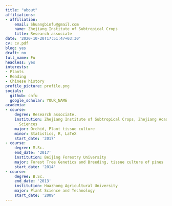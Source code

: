 ```yaml
---
title: "about"
affiliations:
- affiliation:
    email: Shuangbinfu@gmail.com
    name: Zhejiang Institute of Subtropical Crops
    title: Research associate
date: '2020-10-20T17:51:47+03:30'
cv: cv.pdf
blog: yes
draft: no
full_name: Fu
headless: yes
interests:
- Plants
- Reading
- Chinese history
profile_picture: profile.png
socials:
  github: cnfu
  google_scholar: YOUR_NAME
academia:
- course:
    degree: Research associate.
    institution: Zhejiang Institute of Subtropical Crops, Zhejiang Academy of Agricultural
      Sciences
    major: Orchid, Plant tissue culture
    minor: Statistics, R, LaTeX
    start_date: '2017'
- course:
    degree: M.Sc.
    end_date: '2017'
    institution: Beijing Forestry University
    major: Forest Tree Genetics and Breeding, tissue culture of pines
    start_date: '2014'
- course:
    degree: B.Sc.
    end_date: '2013'
    institution: Huazhong Agricultural University
    major: Plant Science and Technology
    start_date: '2009'
---
```

[1]: ahadsfsa.com